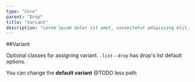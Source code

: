 ```yaml
---
type: "Core"
parent: "Drop"
title: "Variant"
description: "Lorem ipsum dolor sit amet, consectetur adipiscing elit. Nunc tempus laoreet leo sit amet iaculis."
---
```


##Variant

Optional classes for assigning variant. `.list--drop` has drop's list default options.

You can change the **default variant** @TODO less path

<demo>
  <demovanilla src="inline/core/drop/variant">
  </demovanilla>
</demo>
